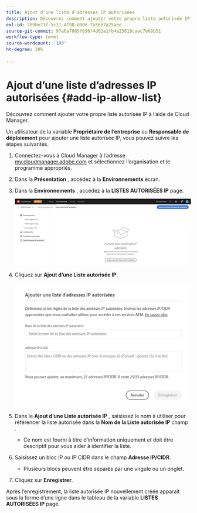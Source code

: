 ```yaml
---
title: Ajout d’une liste d’adresses IP autorisées
description: Découvrez comment ajouter votre propre liste autorisée IP à l’aide de Cloud Manager.
exl-id: 769be71f-5c11-4f98-8906-7a5667a25aee
source-git-commit: 97a6a7865f696f4d61a1fb4e25619caac7b68b51
workflow-type: tm+mt
source-wordcount: '193'
ht-degree: 30%

---
```



# Ajout d’une liste d’adresses IP autorisées {#add-ip-allow-list}

Découvrez comment ajouter votre propre liste autorisée IP à l’aide de Cloud Manager.

Un utilisateur de la variable **Propriétaire de l’entreprise** ou **Responsable de déploiement** pour ajouter une liste autorisée IP, vous pouvez suivre les étapes suivantes.

1. Connectez-vous à Cloud Manager à l’adresse [my.cloudmanager.adobe.com](https://my.cloudmanager.adobe.com/) et sélectionnez l’organisation et le programme appropriés.

1. Dans la **Présentation** , accédez à la **Environnements** écran.

1. Dans la **Environnements** , accédez à la **LISTES AUTORISÉES IP** page.

   ![Option de liste d’adresses IP autorisées dans le panneau latéral](/help/implementing/cloud-manager/assets/ip-allow-list/ip-allow-list-create.png)

1. Cliquez sur **Ajout d’une Liste autorisée IP**.

   ![Boîte de dialogue Ajouter une Liste autorisée IP](/help/implementing/cloud-manager/assets/ip-allow-list/ip-allow-list-create02.png)

1. Dans le **Ajout d’une Liste autorisée IP** , saisissez le nom à utiliser pour référencer la liste autorisée dans la **Nom de la Liste autorisée IP** champ .

   * Ce nom est fourni à titre d’information uniquement et doit être descriptif pour vous aider à identifier la liste.

1. Saisissez un bloc IP ou IP CIDR dans le champ **Adresse IP/CIDR**.

   * Plusieurs blocs peuvent être séparés par une virgule ou un onglet.

1. Cliquez sur **Enregistrer**.

Après l’enregistrement, la liste autorisée IP nouvellement créée apparaît sous la forme d’une ligne dans le tableau de la variable **LISTES AUTORISÉES IP** page.
